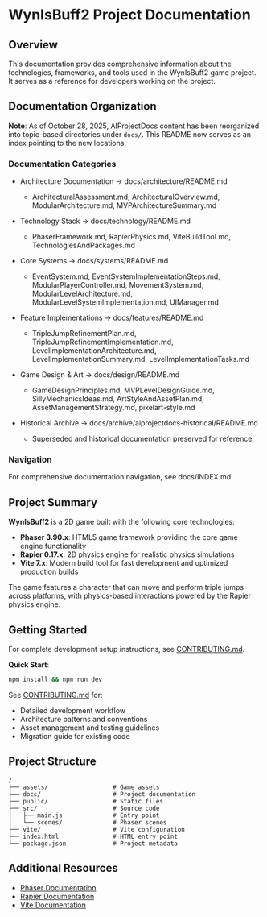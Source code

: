# WynIsBuff2 Project Documentation

## Overview

This documentation provides comprehensive information about the technologies, frameworks, and tools used in the WynIsBuff2 game project. It serves as a reference for developers working on the project.

## Documentation Organization

**Note**: As of October 28, 2025, AIProjectDocs content has been reorganized into topic-based directories under `docs/`. This README now serves as an index pointing to the new locations.

### Documentation Categories

- Architecture Documentation → docs/architecture/README.md
  - ArchitecturalAssessment.md, ArchitecturalOverview.md, ModularArchitecture.md, MVPArchitectureSummary.md

- Technology Stack → docs/technology/README.md
  - PhaserFramework.md, RapierPhysics.md, ViteBuildTool.md, TechnologiesAndPackages.md

- Core Systems → docs/systems/README.md
  - EventSystem.md, EventSystemImplementationSteps.md, ModularPlayerController.md, MovementSystem.md, ModularLevelArchitecture.md, ModularLevelSystemImplementation.md, UIManager.md

- Feature Implementations → docs/features/README.md
  - TripleJumpRefinementPlan.md, TripleJumpRefinementImplementation.md, LevelImplementationArchitecture.md, LevelImplementationSummary.md, LevelImplementationTasks.md

- Game Design & Art → docs/design/README.md
  - GameDesignPrinciples.md, MVPLevelDesignGuide.md, SillyMechanicsIdeas.md, ArtStyleAndAssetPlan.md, AssetManagementStrategy.md, pixelart-style.md

- Historical Archive → docs/archive/aiprojectdocs-historical/README.md
  - Superseded and historical documentation preserved for reference

### Navigation

For comprehensive documentation navigation, see docs/INDEX.md

## Project Summary

**WynIsBuff2** is a 2D game built with the following core technologies:

- **Phaser 3.90.x**: HTML5 game framework providing the core game engine functionality
- **Rapier 0.17.x**: 2D physics engine for realistic physics simulations
- **Vite 7.x**: Modern build tool for fast development and optimized production builds

The game features a character that can move and perform triple jumps across platforms, with physics-based interactions powered by the Rapier physics engine.

## Getting Started

For complete development setup instructions, see [CONTRIBUTING.md](../CONTRIBUTING.md#getting-started).

**Quick Start**:
```bash
npm install && npm run dev
```

See [CONTRIBUTING.md](../CONTRIBUTING.md) for:
- Detailed development workflow
- Architecture patterns and conventions
- Asset management and testing guidelines
- Migration guide for existing code

## Project Structure

```
/
├── assets/                  # Game assets
├── docs/                    # Project documentation
├── public/                  # Static files
├── src/                     # Source code
│   ├── main.js              # Entry point
│   └── scenes/              # Phaser scenes
├── vite/                    # Vite configuration
├── index.html               # HTML entry point
└── package.json             # Project metadata
```

## Additional Resources

- [Phaser Documentation](https://newdocs.phaser.io/docs/3.90.0)
- [Rapier Documentation](https://rapier.rs/docs/)
- [Vite Documentation](https://vitejs.dev/)
